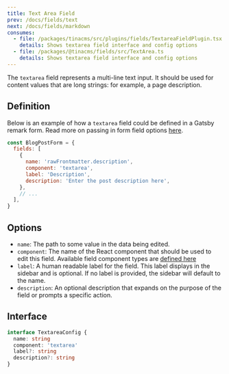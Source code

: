 ```yaml
---
title: Text Area Field
prev: /docs/fields/text
next: /docs/fields/markdown
consumes:
  - file: /packages/tinacms/src/plugins/fields/TextareaFieldPlugin.tsx
    details: Shows textarea field interface and config options
  - file: /packages/@tinacms/fields/src/TextArea.ts
    details: Shows textarea field interface and config options
---
```


The `textarea` field represents a multi-line text input. It should be used for content values that are long strings: for example, a page description.


## Definition

Below is an example of how a `textarea` field could be defined in a Gatsby remark form. Read more on passing in form field options [here](/docs/gatsby/markdown#customizing-remark-forms).

```javascript
const BlogPostForm = {
  fields: [
    {
      name: 'rawFrontmatter.description',
      component: 'textarea',
      label: 'Description',
      description: 'Enter the post description here',
    },
    // ...
  ],
}
```

## Options

 - `name`: The path to some value in the data being edited.
 - `component`: The name of the React component that should be used to edit this field. Available field component types are [defined here](/docs/concepts/fields#field-types)
 - `label`: A human readable label for the field. This label displays in the sidebar and is optional. If no label is provided, the sidebar will default to the name.
 - `description`: An optional description that expands on the purpose of the field or prompts a specific action.

## Interface

```typescript
interface TextareaConfig {
  name: string
  component: 'textarea'
  label?: string
  description?: string
}
```
